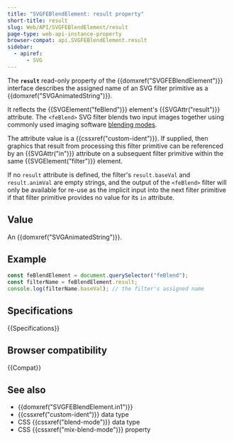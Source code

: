 ```yaml
---
title: "SVGFEBlendElement: result property"
short-title: result
slug: Web/API/SVGFEBlendElement/result
page-type: web-api-instance-property
browser-compat: api.SVGFEBlendElement.result
sidebar:
  - apiref:
      - SVG
---
```


The **`result`** read-only property of the {{domxref("SVGFEBlendElement")}} interface describes the assigned name of an SVG filter primitive as a {{domxref("SVGAnimatedString")}}.

It reflects the {{SVGElement("feBlend")}} element's {{SVGAttr("result")}} attribute.
The `<feBlend>` SVG filter blends two input images together using commonly used imaging software [blending modes](/en-US/docs/Web/CSS/blend-mode).

The attribute value is a {{cssxref("custom-ident")}}. If supplied, then graphics that result from processing this filter primitive can be referenced by an {{SVGAttr("in")}} attribute on a subsequent filter primitive within the same {{SVGElement("filter")}} element.

If no `result` attribute is defined, the filter's `result.baseVal` and `result.animVal` are empty strings, and the output of the `<feBlend>` filter will only be available for re-use as the implicit input into the next filter primitive if that filter primitive provides no value for its `in` attribute.

## Value

An {{domxref("SVGAnimatedString")}}.

## Example

```js
const feBlendElement = document.querySelector("feBlend");
const filterName = feBlendElement.result;
console.log(filterName.baseVal); // the filter's assigned name
```

## Specifications

{{Specifications}}

## Browser compatibility

{{Compat}}

## See also

- {{domxref("SVGFEBlendElement.in1")}}
- {{cssxref("custom-ident")}} data type
- CSS {{cssxref("blend-mode")}} data type
- CSS {{cssxref("mix-blend-mode")}} property

